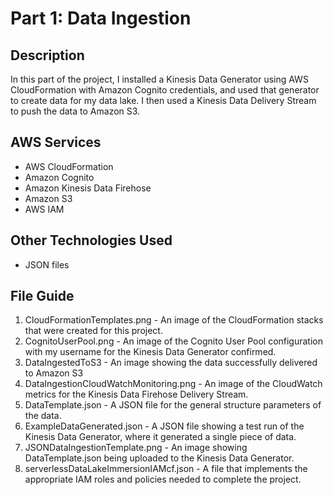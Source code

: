 # Part 1: Data Ingestion
## Description
In this part of the project, I installed a Kinesis Data Generator using AWS CloudFormation with Amazon Cognito credentials, and used that generator to create data for my data lake. I then used a Kinesis Data Delivery Stream to push the data to Amazon S3.

## AWS Services
* AWS CloudFormation
* Amazon Cognito
* Amazon Kinesis Data Firehose
* Amazon S3
* AWS IAM

## Other Technologies Used
* JSON files

## File Guide
1. CloudFormationTemplates.png - An image of the CloudFormation stacks that were created for this project.
2. CognitoUserPool.png - An image of the Cognito User Pool configuration with my username for the Kinesis Data Generator confirmed.
3. DataIngestedToS3 - An image showing the data successfully delivered to Amazon S3
4. DataIngestionCloudWatchMonitoring.png - An image of the CloudWatch metrics for the Kinesis Data Firehose Delivery Stream.
5. DataTemplate.json - A JSON file for the general structure parameters of the data.
6. ExampleDataGenerated.json - A JSON file showing a test run of the Kinesis Data Generator, where it generated a single piece of data.
7. JSONDataIngestionTemplate.png - An image showing DataTemplate.json being uploaded to the Kinesis Data Generator.
8. serverlessDataLakeImmersionIAMcf.json - A file that implements the appropriate IAM roles and policies needed to complete the project.
